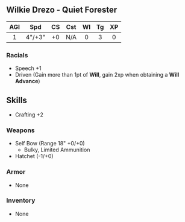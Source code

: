 ## Wilkie Drezo - Quiet Forester

| AGI |  Spd   | CS  | Cst | Wl  | Tg  | XP  |
|:---:|:------:|:---:|:---:|:---:|:---:|:---:|
|  1  | 4"/+3" | +0  | N/A |  0  |  3  |  0  |

### Racials
- Speech +1
- Driven (Gain more than 1pt of **Will**, gain 2xp when obtaining a **Will Advance**)
## Skills
- Crafting +2 
### Weapons
- Self Bow (Range 18" +0/+0)
	- Bulky, Limited Ammunition
- Hatchet (-1/+0)

### Armor
- None

### Inventory
- None

